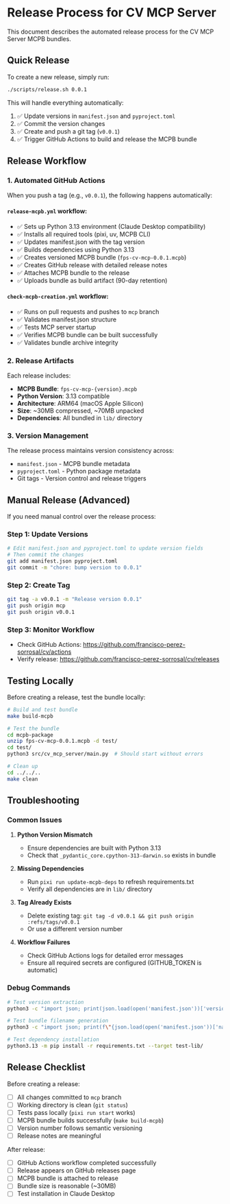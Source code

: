 # Release Process for CV MCP Server

This document describes the automated release process for the CV MCP Server MCPB bundles.

## Quick Release

To create a new release, simply run:

```bash
./scripts/release.sh 0.0.1
```

This will handle everything automatically:
1. ✅ Update versions in `manifest.json` and `pyproject.toml`
2. ✅ Commit the version changes
3. ✅ Create and push a git tag (`v0.0.1`)
4. ✅ Trigger GitHub Actions to build and release the MCPB bundle

## Release Workflow

### 1. Automated GitHub Actions

When you push a tag (e.g., `v0.0.1`), the following happens automatically:

#### `release-mcpb.yml` workflow:
- ✅ Sets up Python 3.13 environment (Claude Desktop compatibility)
- ✅ Installs all required tools (pixi, uv, MCPB CLI)
- ✅ Updates manifest.json with the tag version
- ✅ Builds dependencies using Python 3.13
- ✅ Creates versioned MCPB bundle (`fps-cv-mcp-0.0.1.mcpb`)
- ✅ Creates GitHub release with detailed release notes
- ✅ Attaches MCPB bundle to the release
- ✅ Uploads bundle as build artifact (90-day retention)

#### `check-mcpb-creation.yml` workflow:
- ✅ Runs on pull requests and pushes to `mcp` branch
- ✅ Validates manifest.json structure
- ✅ Tests MCP server startup
- ✅ Verifies MCPB bundle can be built successfully
- ✅ Validates bundle archive integrity

### 2. Release Artifacts

Each release includes:
- **MCPB Bundle**: `fps-cv-mcp-{version}.mcpb`
- **Python Version**: 3.13 compatible
- **Architecture**: ARM64 (macOS Apple Silicon)
- **Size**: ~30MB compressed, ~70MB unpacked
- **Dependencies**: All bundled in `lib/` directory

### 3. Version Management

The release process maintains version consistency across:
- `manifest.json` - MCPB bundle metadata
- `pyproject.toml` - Python package metadata
- Git tags - Version control and release triggers

## Manual Release (Advanced)

If you need manual control over the release process:

### Step 1: Update Versions
```bash
# Edit manifest.json and pyproject.toml to update version fields
# Then commit the changes
git add manifest.json pyproject.toml
git commit -m "chore: bump version to 0.0.1"
```

### Step 2: Create Tag
```bash
git tag -a v0.0.1 -m "Release version 0.0.1"
git push origin mcp
git push origin v0.0.1
```

### Step 3: Monitor Workflow
- Check GitHub Actions: https://github.com/francisco-perez-sorrosal/cv/actions
- Verify release: https://github.com/francisco-perez-sorrosal/cv/releases

## Testing Locally

Before creating a release, test the bundle locally:

```bash
# Build and test bundle
make build-mcpb

# Test the bundle
cd mcpb-package
unzip fps-cv-mcp-0.0.1.mcpb -d test/
cd test/
python3 src/cv_mcp_server/main.py  # Should start without errors

# Clean up
cd ../../..
make clean
```

## Troubleshooting

### Common Issues

1. **Python Version Mismatch**
   - Ensure dependencies are built with Python 3.13
   - Check that `_pydantic_core.cpython-313-darwin.so` exists in bundle

2. **Missing Dependencies**
   - Run `pixi run update-mcpb-deps` to refresh requirements.txt
   - Verify all dependencies are in `lib/` directory

3. **Tag Already Exists**
   - Delete existing tag: `git tag -d v0.0.1 && git push origin :refs/tags/v0.0.1`
   - Or use a different version number

4. **Workflow Failures**
   - Check GitHub Actions logs for detailed error messages
   - Ensure all required secrets are configured (GITHUB_TOKEN is automatic)

### Debug Commands

```bash
# Test version extraction
python3 -c "import json; print(json.load(open('manifest.json'))['version'])"

# Test bundle filename generation
python3 -c "import json; print(f\"{json.load(open('manifest.json'))['name']}-{json.load(open('manifest.json'))['version']}.mcpb\")"

# Test dependency installation
python3.13 -m pip install -r requirements.txt --target test-lib/
```

## Release Checklist

Before creating a release:

- [ ] All changes committed to `mcp` branch
- [ ] Working directory is clean (`git status`)
- [ ] Tests pass locally (`pixi run start` works)
- [ ] MCPB bundle builds successfully (`make build-mcpb`)
- [ ] Version number follows semantic versioning
- [ ] Release notes are meaningful

After release:
- [ ] GitHub Actions workflow completed successfully
- [ ] Release appears on GitHub releases page
- [ ] MCPB bundle is attached to release
- [ ] Bundle size is reasonable (~30MB)
- [ ] Test installation in Claude Desktop
